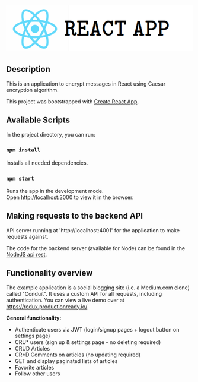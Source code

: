 # ![React app](./react-logo.png)

## Description

This is an  application to encrypt messages in React using Caesar encryption algorithm.

This project was bootstrapped with [Create React App](https://github.com/facebook/create-react-app).

## Available Scripts 

In the project directory, you can run:

### `npm install`

Installs all needed dependencies.

### `npm start`

Runs the app in the development mode.<br />
Open [http://localhost:3000](http://localhost:3000) to view it in the browser.

## Making requests to the backend API

API server running at 'http://localhost:4001' for the application to make requests against. 

The code for the backend server (available for Node) can be found in the [NodeJS api rest](https://github.com/guillempuigcomerma/Exercise.github.io/tree/master/goldenspear-backend).


## Functionality overview

The example application is a social blogging site (i.e. a Medium.com clone) called "Conduit". It uses a custom API for all requests, including authentication. You can view a live demo over at https://redux.productionready.io/

**General functionality:**

- Authenticate users via JWT (login/signup pages + logout button on settings page)
- CRU* users (sign up & settings page - no deleting required)
- CRUD Articles
- CR*D Comments on articles (no updating required)
- GET and display paginated lists of articles
- Favorite articles
- Follow other users
